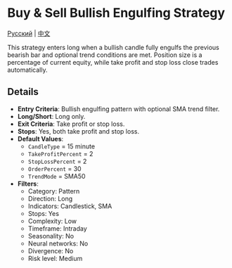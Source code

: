 # Buy & Sell Bullish Engulfing Strategy
[Русский](README_ru.md) | [中文](README_cn.md)

This strategy enters long when a bullish candle fully engulfs the previous bearish bar and optional trend conditions are met. Position size is a percentage of current equity, while take profit and stop loss close trades automatically.

## Details

- **Entry Criteria**: Bullish engulfing pattern with optional SMA trend filter.
- **Long/Short**: Long only.
- **Exit Criteria**: Take profit or stop loss.
- **Stops**: Yes, both take profit and stop loss.
- **Default Values**:
  - `CandleType` = 15 minute
  - `TakeProfitPercent` = 2
  - `StopLossPercent` = 2
  - `OrderPercent` = 30
  - `TrendMode` = SMA50
- **Filters**:
  - Category: Pattern
  - Direction: Long
  - Indicators: Candlestick, SMA
  - Stops: Yes
  - Complexity: Low
  - Timeframe: Intraday
  - Seasonality: No
  - Neural networks: No
  - Divergence: No
  - Risk level: Medium

